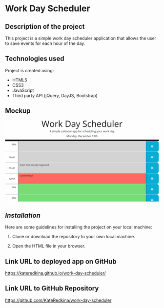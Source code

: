 # Work Day Scheduler

## Description of the project
This project is a simple work day scheduler application that allows the user to save events for each hour of the day.

## Technologies used
Project is created using:
* HTML5
* CSS3
* JavaScript
* Third party API (jQuery, DayJS, Bootstrap)

## Mockup
![05-third-party-apis-homework-demo](./Assets/05-third-party-apis-homework-demo.gif)

## **_Installation_**
Here are some guidelines for installing the project on your local machine:

1. Clone or download the repository to your own local machine.

2. Open the HTML file in your browser.

## Link URL to deployed app on GitHub
https://kateredkina.github.io/work-day-scheduler/

## Link URL to GitHub Repository
https://github.com/KateRedkina/work-day-scheduler